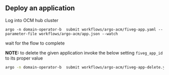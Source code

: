 ## Deploy an application

Log into OCM hub cluster

```
argo -n domain-operator-b  submit workflows/argo-acm/fiveg-app.yaml --parameter-file workflows/argo-acm/app.json --watch
```

wait for the flow to complete

**NOTE:** to delete the given application invoke the below setting `fiveg_app_id` to its proper value

```bash
argo -n domain-operator-b  submit workflows/argo-acm/fiveg-app-delete.yaml -p fiveg_app_id="fiveg-app-abcd12" --watch
```
